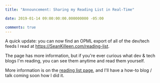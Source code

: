 ```yaml
---
title: "Announcement: Sharing my Reading List in Real-Time"

date: 2019-01-14 09:00:00:00.000000000 -05:00

comments: true
---
```


A quick update: you can now find an OPML export of all of the dev/tech feeds I read at <https://SeanKilleen.com/reading-list>.

The page has more information, but if you're ever curious what dev & tech blogs I'm reading, you can see them anytime and read them yourself.

More information is on the [reading list page](https://SeanKilleen.com/reading-list), and I'll have a how-to blog / talk coming soon how I did it.
